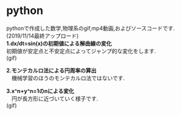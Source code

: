 # python
pythonで作成した数学,物理系のgif,mp4動画,およびソースコードです.(2019/11/14最終アップロード)
<br>
__1.dx/dt=sin(x)の初期値による解曲線の変化__<br>
 初期値が安定点と不安定点によってジャンプ的な変化をします.<br>
(gif)

__2.モンテカルロ法による円周率の算出__<br>
　機械学習のほうのモンテカルロ法ではないです.<br>
 
__3.x^n+y^n=1のnによる変化__<br>
　円が長方形に近づいていく様子です.<br>
 (gif)
